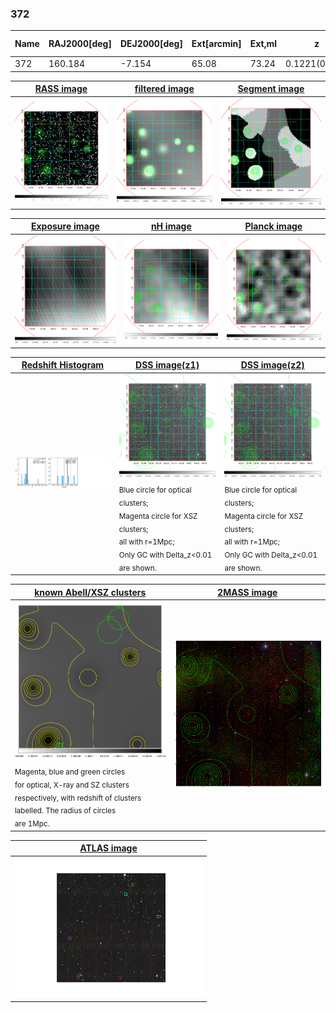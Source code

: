 <div STYLE="page-break-after: always;"></div>

### 372

|Name|RAJ2000[deg]|DEJ2000[deg] |Ext[arcmin]| Ext,ml | z | z_src| C|GC(XSZ,Delta_z<0.01)| GC(OPT,Delta_z<0.01)|GC| R_sig[arcmin] | R500[arcmin] | R500[Mpc]| CRsig[c/s] | CR500[c/s] |L500[1E44 erg/s]|F500[1E-12 erg/s/cm^2]| M500[1E14 Msun]|Tx[keV]|Cnt_sig|Beta|Rc[arcmin]|Comment|Alias|
|---|---|---|---|---|---|------|---|--------|---------|----------|---|---|---|---|---|---|---|---|---|---|---|---|---|---|
|372| 160.184| -7.154| 65.08| 73.24| 0.1221(0.008)| z1,| G| -| -| -| 34.221| 6.612| 0.871| 0.136(0.099)| 0.120(0.087)| 0.857(1.061)| 2.201(2.725)| 2.12(1.30)| 3.53(1.38)| 161.7| 0.724(-0.144+0.183)| 0.186(-0.107+0.196)| -| t712|

|[RASS image](../image/372/372_img.pdf)|[filtered image](../image/372/372_fil.pdf)|[Segment image](../image/372/372_seg.pdf)|
|-------------------|--------------------|-------------------|
| <img src="../image/372/372_img.png" width="300">  | <img src="../image/372/372_fil.png" width="300">   | <img src="../image/372/372_seg.png" width="300">  |

|[Exposure image](../image/372/372_mex.pdf)| [nH image](../image/372/372_nh.pdf)| [Planck image](../image/372/372_p.pdf)|
|-------------------|--------------------|-------------------|
|<img src="../image/372/372_mex.png" width="300">   | <img src="../image/372/372_nh.png" width="300">    | <img src="../image/372/372_p.png" width="300"> |

|[Redshift Histogram](../image/372/372_zg.pdf) | [DSS image(z1)](../image/372/372_dss_z1.pdf)      |  [DSS image(z2)](../image/372/372_dss_z2.pdf)    |
|-------------------|--------------------|-------------------|
|<img src="../image/372/372_zg.png" width="300"> |<img src="../image/372/372_dss_z1.png" width="300"> <sub><br>Blue circle for optical clusters; <br>Magenta circle for XSZ clusters; <br>all with r=1Mpc; <br>Only GC with Delta_z<0.01 are shown. </sub>| <img src="../image/372/372_dss_z2.png" width="300"><sub><br>Blue circle for optical clusters; <br>Magenta circle for XSZ clusters; <br>all with r=1Mpc; <br>Only GC with Delta_z<0.01 are shown. </sub> |

|[known Abell/XSZ clusters](../image/372/372_gc.pdf) | [2MASS image](../image/372/372_2mass.pdf)      |
|-------------------|-------------------|
|<img src=../image/372/372_gc.png width="300"> <br><sub>Magenta, blue and green circles <br>for optical, X-ray and SZ clusters <br>respectively, with redshift of clusters <br>labelled. The radius of circles <br>are 1Mpc.</sub>|<img src="../image/372/372_2mass.png" width="300">  |

|[ATLAS image](../image/372/372_s.pdf)        |
|-------------------|
| <img src="../image/372/372_s.pdf" width="300">  |
